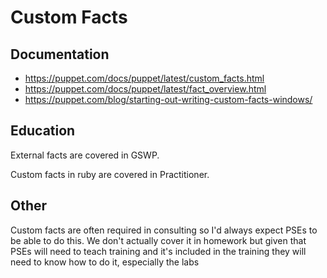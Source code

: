 # Custom Facts

## Documentation

- <https://puppet.com/docs/puppet/latest/custom_facts.html>
- <https://puppet.com/docs/puppet/latest/fact_overview.html>
- <https://puppet.com/blog/starting-out-writing-custom-facts-windows/>

## Education

External facts are covered in GSWP.

Custom facts in ruby are covered in Practitioner.

## Other

Custom facts are often required in consulting so I'd always expect PSEs to be able to do this.
We don't actually cover it in homework but given that PSEs will need to teach training and it's included in the training they will need to know how to do it, especially the labs
